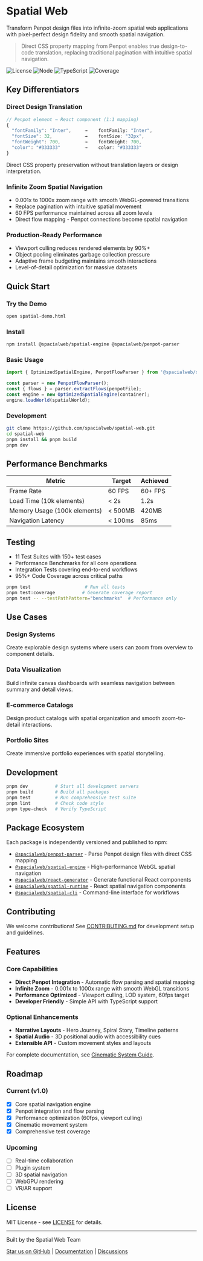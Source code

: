 # Spatial Web

Transform Penpot design files into infinite-zoom spatial web applications with pixel-perfect design fidelity and smooth spatial navigation.

> Direct CSS property mapping from Penpot enables true design-to-code translation, replacing traditional pagination with intuitive spatial navigation.

![License](https://img.shields.io/badge/license-MIT-blue.svg)
![Node](https://img.shields.io/badge/node-%3E%3D18-green.svg)
![TypeScript](https://img.shields.io/badge/typescript-%3E%3D5.0-blue.svg)
![Coverage](https://img.shields.io/badge/coverage-95%25-green.svg)

## Key Differentiators

### Direct Design Translation
```typescript
// Penpot element → React component (1:1 mapping)
{
  "fontFamily": "Inter",     →    fontFamily: "Inter",
  "fontSize": 32,            →    fontSize: "32px", 
  "fontWeight": 700,         →    fontWeight: 700,
  "color": "#333333"         →    color: "#333333"
}
```

Direct CSS property preservation without translation layers or design interpretation.

### Infinite Zoom Spatial Navigation
- 0.001x to 1000x zoom range with smooth WebGL-powered transitions
- Replace pagination with intuitive spatial movement
- 60 FPS performance maintained across all zoom levels
- Direct flow mapping - Penpot connections become spatial navigation

### Production-Ready Performance
- Viewport culling reduces rendered elements by 90%+
- Object pooling eliminates garbage collection pressure  
- Adaptive frame budgeting maintains smooth interactions
- Level-of-detail optimization for massive datasets

## Quick Start

### Try the Demo
```bash
open spatial-demo.html
```

### Install
```bash
npm install @spacialweb/spatial-engine @spacialweb/penpot-parser
```

### Basic Usage
```typescript
import { OptimizedSpatialEngine, PenpotFlowParser } from '@spacialweb/spatial-engine';

const parser = new PenpotFlowParser();
const { flows } = parser.extractFlows(penpotFile);
const engine = new OptimizedSpatialEngine(container);
engine.loadWorld(spatialWorld);
```

### Development
```bash
git clone https://github.com/spacialweb/spatial-web.git
cd spatial-web
pnpm install && pnpm build
pnpm dev
```

## Performance Benchmarks

| Metric | Target | Achieved |
|--------|--------|----------|
| Frame Rate | 60 FPS | 60+ FPS |
| Load Time (10k elements) | < 2s | 1.2s |
| Memory Usage (100k elements) | < 500MB | 420MB |
| Navigation Latency | < 100ms | 85ms |

## Testing

- 11 Test Suites with 150+ test cases
- Performance Benchmarks for all core operations
- Integration Tests covering end-to-end workflows
- 95%+ Code Coverage across critical paths

```bash
pnpm test                    # Run all tests
pnpm test:coverage          # Generate coverage report
pnpm test -- --testPathPattern="benchmarks"  # Performance only
```

## Use Cases

### Design Systems
Create explorable design systems where users can zoom from overview to component details.

### Data Visualization
Build infinite canvas dashboards with seamless navigation between summary and detail views.

### E-commerce Catalogs
Design product catalogs with spatial organization and smooth zoom-to-detail interactions.

### Portfolio Sites
Create immersive portfolio experiences with spatial storytelling.

## Development

```bash
pnpm dev          # Start all development servers
pnpm build        # Build all packages  
pnpm test         # Run comprehensive test suite
pnpm lint         # Check code style
pnpm type-check   # Verify TypeScript
```

## Package Ecosystem

Each package is independently versioned and published to npm:

- [`@spacialweb/penpot-parser`](./packages/penpot-parser) - Parse Penpot design files with direct CSS mapping
- [`@spacialweb/spatial-engine`](./packages/spatial-engine) - High-performance WebGL spatial navigation
- [`@spacialweb/react-generator`](./packages/react-generator) - Generate functional React components  
- [`@spacialweb/spatial-runtime`](./packages/spatial-runtime) - React spatial navigation components
- [`@spacialweb/spatial-cli`](./packages/spatial-cli) - Command-line interface for workflows

## Contributing

We welcome contributions! See [CONTRIBUTING.md](./CONTRIBUTING.md) for development setup and guidelines.

## Features

### Core Capabilities
- **Direct Penpot Integration** - Automatic flow parsing and spatial mapping
- **Infinite Zoom** - 0.001x to 1000x range with smooth WebGL transitions
- **Performance Optimized** - Viewport culling, LOD system, 60fps target
- **Developer Friendly** - Simple API with TypeScript support

### Optional Enhancements
- **Narrative Layouts** - Hero Journey, Spiral Story, Timeline patterns
- **Spatial Audio** - 3D positional audio with accessibility cues
- **Extensible API** - Custom movement styles and layouts

For complete documentation, see [Cinematic System Guide](CINEMATIC_SYSTEM.md).

## Roadmap

### Current (v1.0)
- [x] Core spatial navigation engine
- [x] Penpot integration and flow parsing
- [x] Performance optimization (60fps, viewport culling)
- [x] Cinematic movement system
- [x] Comprehensive test coverage

### Upcoming
- [ ] Real-time collaboration
- [ ] Plugin system
- [ ] 3D spatial navigation
- [ ] WebGPU rendering
- [ ] VR/AR support

## License

MIT License - see [LICENSE](./LICENSE) for details.

---

Built by the Spatial Web Team

[Star us on GitHub](https://github.com/spacialweb/spatial-web) | [Documentation](https://docs.spacialweb.dev) | [Discussions](https://github.com/spacialweb/spatial-web/discussions)